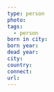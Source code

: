 ```yaml
---
type: person
photo: 
tags:
  - person
born in city: 
born year: 
dead year: 
city: 
country: 
connect: 
url:
---
```

